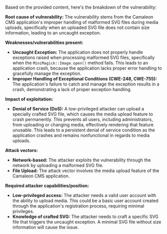 Based on the provided content, here's the breakdown of the vulnerability:

**Root cause of vulnerability:**
The vulnerability stems from the Camaleon CMS application's improper handling of malformed SVG files during media uploads, specifically when an uploaded SVG file does not contain size information, leading to an uncaught exception.

**Weaknesses/vulnerabilities present:**
- **Uncaught Exception:** The application does not properly handle exceptions raised when processing malformed SVG files, specifically when the `MiniMagick::Image.open()` method fails. This leads to an application crash, because the application lacks proper error handling to gracefully manage the exception.
- **Improper Handling of Exceptional Conditions (CWE-248, CWE-755):** The application's failure to catch and manage the exception results in a crash, demonstrating a lack of proper exception handling.

**Impact of exploitation:**
- **Denial of Service (DoS):** A low-privileged attacker can upload a specially crafted SVG file, which causes the media upload feature to crash permanently. This prevents all users, including administrators, from uploading or changing media, effectively rendering that feature unusable. This leads to a persistent denial of service condition as the application crashes and remains nonfunctional in regards to media uploads.

**Attack vectors:**
- **Network-based:** The attacker exploits the vulnerability through the network by uploading a malformed SVG file.
- **File Upload:** The attack vector involves the media upload feature of the Camaleon CMS application.

**Required attacker capabilities/position:**
- **Low-privileged access:** The attacker needs a valid user account with the ability to upload media. This could be a basic user account created through the application's registration process, requiring minimal privileges.
- **Knowledge of crafted SVG:** The attacker needs to craft a specific SVG file that triggers the uncaught exception. A minimal SVG file without size information will cause the issue.